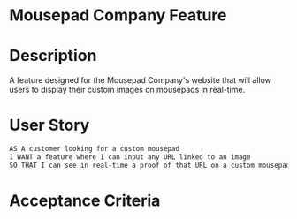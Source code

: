 # Mousepad Company Feature
# Description
A feature designed for the Mousepad Company's website that will allow users to display their custom images on mousepads in real-time.

# User Story
```md
AS A customer looking for a custom mousepad
I WANT a feature where I can input any URL linked to an image
SO THAT I can see in real-time a proof of that URL on a custom mousepad before purchasing
```

# Acceptance Criteria
```md

```